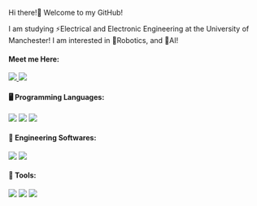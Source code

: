 Hi there!👋 Welcome to my GitHub! 

I am studying ⚡️Electrical and Electronic Engineering at the University of Manchester! I am interested in 🤖Robotics, and 🤖AI!

#### Meet me Here:
<a href="https://www.instagram.com/doyun._.gu/">
  <img src="https://img.shields.io/badge/Instagram-E4405F?style=flat-square&logo=Instagram&logoColor=white"/>
</a> <a href="me@doyungu.com">
  <img src="me@doyungu.com/badge/minutemailer-30B980?style=flat-square&logo=me@doyungu.com&logoColor=white"/>
</a>
                                                                                                           
#### 🖥️ Programming Languages:
<img src="https://img.shields.io/badge/Python-3776AB?style=flat-square&logo=Python&logoColor=white"/> <img src="https://img.shields.io/badge/C-A8B9CC?style=flat-square&logo=C&logoColor=white"/> <img src="https://img.shields.io/badge/C++-00599C?style=flat-square&logo=C++&logoColor=white"/> 

#### 💾 Engineering Softwares:
<img src="https://img.shields.io/badge/LabVIEW-FFDB00?style=flat-square&logo=LabVIEW&logoColor=black"/> <img src="https://img.shields.io/badge/Ansys-FFB71B?style=flat-square&logo=ANSYS&logoColor=black"/> 

#### 🔧 Tools:
<img src="https://img.shields.io/badge/Notion-fffff?style=flat-square&logo=Notion&logoColor=black"/> <img src="https://img.shields.io/badge/Google Analytics-E37400?style=flat-square&logo=Google Analytics&logoColor=white"/> <img src="https://img.shields.io/badge/GitHub-181717?style=flat-square&logo=GitHub&logoColor=white"/>

<!--
**doyun-gu/doyun-gu** is a ✨ _special_ ✨ repository because its `README.md` (this file) appears on your GitHub profile.

Here are some ideas to get you started:

- 🔭 I’m currently working on ...
- 🌱 I’m currently learning ...
- 👯 I’m looking to collaborate on ...
- 🤔 I’m looking for help with ...
- 💬 Ask me about ...
- 📫 How to reach me: ...
- 😄 Pronouns: ...
- ⚡ Fun fact: ...
-->
